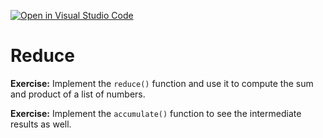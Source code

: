 [![Open in Visual Studio Code](https://classroom.github.com/assets/open-in-vscode-c66648af7eb3fe8bc4f294546bfd86ef473780cde1dea487d3c4ff354943c9ae.svg)](https://classroom.github.com/online_ide?assignment_repo_id=8800096&assignment_repo_type=AssignmentRepo)
# Reduce


**Exercise:** Implement the `reduce()` function and use it to compute the sum and product of a list of numbers.

**Exercise:** Implement the `accumulate()` function to see the intermediate results as well.


